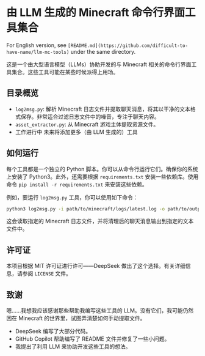 # 由 LLM 生成的 Minecraft 命令行界面工具集合

For English version, see `[README.md](https://github.com/difficult-to-have-name/llm-mc-tools)` under the same directory.

这是一个由大型语言模型（LLMs）协助开发的与 Minecraft 相关的命令行界面工具集合。这些工具可能在某些时候派得上用场。

## 目录概览
- `log2msg.py`: 解析 Minecraft 日志文件并提取聊天消息，将其以干净的文本格式保存。非常适合过滤日志文件中的噪音，专注于聊天内容。
- `asset_extractor.py`: 从 Minecraft 游戏主体提取资源文件。
- 工作进行中 未来将添加更多（由 LLM 生成的）工具

## 如何运行

每个工具都是一个独立的 Python 脚本。你可以从命令行运行它们。确保你的系统上安装了 Python3。此外，还需要根据 `requirements.txt` 安装一些依赖库。使用命令 `pip install -r requirements.txt` 来安装这些依赖。

例如，要运行 `log2msg.py` 工具，你可以使用如下命令：

```bash
python3 log2msg.py -i path/to/minecraft/logs/latest.log -o path/to/output/clean_chat.txt
```

这会读取指定的 Minecraft 日志文件，并将清理后的聊天消息输出到指定的文本文件中。

## 许可证
本项目根据 MIT 许可证进行许可——DeepSeek 做出了这个选择。有关详细信息，请参阅 `LICENSE` 文件。

## 致谢
嗯……我想我应该感谢那些帮助我编写这些工具的 LLM。没有它们，我可能仍然困在 Minecraft 的世界里，试图弄清楚如何手动提取文件。

- DeepSeek 编写了大部分代码。
- GitHub Copilot 帮助编写了 README 文件并修复了一些小问题。
- 我提出了利用 LLM 来协助开发这些工具的想法。